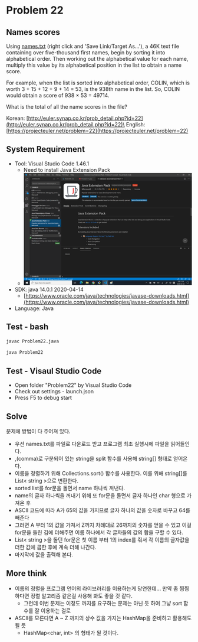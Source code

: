 # Problem 22

## Names scores

Using [names.txt](https://projecteuler.net/project/resources/p022_names.txt) (right click and 'Save Link/Target As...'), a 46K text file containing over five-thousand first names, begin by sorting it into alphabetical order. Then working out the alphabetical value for each name, multiply this value by its alphabetical position in the list to obtain a name score.

For example, when the list is sorted into alphabetical order, COLIN, which is worth 3 + 15 + 12 + 9 + 14 = 53, is the 938th name in the list. So, COLIN would obtain a score of 938 × 53 = 49714.

What is the total of all the name scores in the file?

Korean: [http://euler.synap.co.kr/prob_detail.php?id=22](http://euler.synap.co.kr/prob_detail.php?id=22)\
English: [https://projecteuler.net/problem=22](https://projecteuler.net/problem=22)

## System Requirement

- Tool: Visual Studio Code 1.46.1
  - Need to install Java Extension Pack
  - ![java_extension_pack.png](java_extension_pack.png)
- SDK: java 14.0.1 2020-04-14
  - [https://www.oracle.com/java/technologies/javase-downloads.html](https://www.oracle.com/java/technologies/javase-downloads.html)
- Language: Java

## Test - bash

```bash
javac Problem22.java
```

```bash
java Problem22
```

## Test - Visaul Studio Code

- Open folder "Problem22" by Visual Studio Code
- Check out settings - launch.json
- Press F5 to debug start

## Solve

문제에 방법이 다 주어져 있다.

- 우선 names.txt를 파일로 다운로드 받고 프로그램 최초 실행시에 파일을 읽어들인다.
- ,(comma)로 구분되어 있는 string을 split 함수를 사용해 string[] 형태로 얻어온다.
- 이름을 정렬하기 위해 Collections.sort() 함수를 사용한다. 이를 위해 string[]를 List< string >으로 변환한다.
- sorted list를 for문을 돌면서 name 하나씩 꺼낸다.
- name의 글자 하나씩을 꺼내기 위해 또 for문을 돌면서 글자 하나인 char 형으로 가져온 후
- ASCII 코드에 따라 A가 65의 값을 가지므로 글자 하나의 값을 숫자로 바꾸고 64를 빼준다
- 그러면 A 부터 1의 값을 가져서 Z까지 차례대로 26까지의 숫자를 얻을 수 있고 이걸 for문을 돌린 김에 더해주면 이름 하나에서 각 글자들의 값의 합을 구할 수 있다.
- List< string >을 돌던 for문은 첫 이름 부터 1의 index를 줘서 각 이름의 글자값을 더한 값에 곱한 후에 계속 더해 나간다.
- 마지막에 값을 출력해 본다.

## More think

- 이름의 정렬을 프로그램 언어의 라이브러리를 이용하는게 당연한데... 만약 좀 찜찜하다면 정렬 알고리즘 같은걸 사용해 봐도 좋을 것 같다.
  - 그런데 이번 문제는 이정도 까지를 요구하는 문제는 아닌 듯 하여 그냥 sort 함수를 잘 이용하는 걸로
- ASCII를 모른다면 A ~ Z 까지의 상수 값을 가지는 HashMap을 준비하고 활용해도 될 듯
  - HashMap<char, int> 의 형태가 될 것이다.
